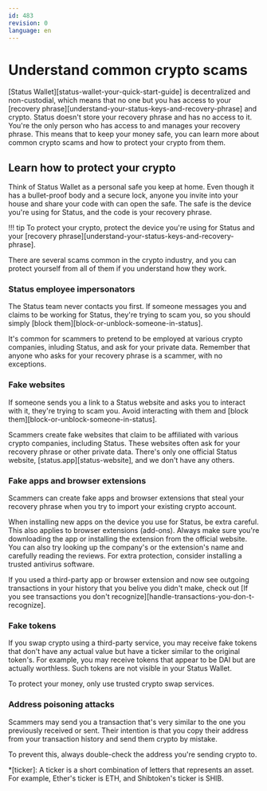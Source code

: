 ```yaml
---
id: 483
revision: 0
language: en
---
```


# Understand common crypto scams

[Status Wallet][status-wallet-your-quick-start-guide] is decentralized and non-custodial, which means that no one but you has access to your [recovery phrase][understand-your-status-keys-and-recovery-phrase] and crypto. Status doesn't store your recovery phrase and has no access to it. You're the only person who has access to and manages your recovery phrase. This means that to keep your money safe, you can learn more about common crypto scams and how to protect your crypto from them.

## Learn how to protect your crypto

Think of Status Wallet as a personal safe you keep at home. Even though it has a bullet-proof body and a secure lock, anyone you invite into your house and share your code with can open the safe. The safe is the device you're using for Status, and the code is your recovery phrase.

!!! tip
To protect your crypto, protect the device you're using for Status and your [recovery phrase][understand-your-status-keys-and-recovery-phrase].

There are several scams common in the crypto industry, and you can protect yourself from all of them if you understand how they work.

### Status employee impersonators

The Status team never contacts you first. If someone messages you and claims to be working for Status, they're trying to scam you, so you should simply [block them][block-or-unblock-someone-in-status].

It's common for scammers to pretend to be employed at various crypto companies, inluding Status, and ask for your private data. Remember that anyone who asks for your recovery phrase is a scammer, with no exceptions.

### Fake websites

If someone sends you a link to a Status website and asks you to interact with it, they're trying to scam you. Avoid interacting with them and [block them][block-or-unblock-someone-in-status].

Scammers create fake websites that claim to be affiliated with various crypto companies, including Status. These websites often ask for your recovery phrase or other private data. There's only one official Status website, [status.app][status-website], and we don't have any others.

### Fake apps and browser extensions

Scammers can create fake apps and browser extensions that steal your recovery phrase when you try to import your existing crypto account.

When installing new apps on the device you use for Status, be extra careful. This also applies to browser extensions (add-ons). Always make sure you're downloading the app or installing the extension from the official website. You can also try looking up the company's or the extension's name and carefully reading the reviews. For extra protection, consider installing a trusted antivirus software.

If you used a third-party app or browser extension and now see outgoing transactions in your history that you belive you didn't make, check out [If you see transactions you don't recognize][handle-transactions-you-don-t-recognize].

### Fake tokens

If you swap crypto using a third-party service, you may receive fake tokens that don't have any actual value but have a ticker similar to the original token's. For example, you may receive tokens that appear to be DAI but are actually worthless. Such tokens are not visible in your Status Wallet.

To protect your money, only use trusted crypto swap services.

### Address poisoning attacks

Scammers may send you a transaction that's very similar to the one you previously received or sent. Their intention is that you copy their address from your transaction history and send them crypto by mistake.

To prevent this, always double-check the address you're sending crypto to.

\*[ticker]: A ticker is a short combination of letters that represents an asset. For example, Ether's ticker is ETH, and Shibtoken's ticker is SHIB.
